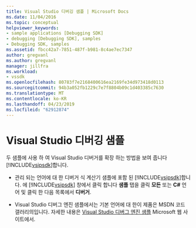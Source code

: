 ```yaml
---
title: Visual Studio 디버깅 샘플 | Microsoft Docs
ms.date: 11/04/2016
ms.topic: conceptual
helpviewer_keywords:
- sample applications [Debugging SDK]
- debugging [Debugging SDK], samples
- Debugging SDK, samples
ms.assetid: fbcc42a7-7851-487f-b981-8c4ae7ec7347
author: gregvanl
ms.author: gregvanl
manager: jillfra
ms.workload:
- vssdk
ms.openlocfilehash: 80783f7e2168400616ea2169fe34d973418d0113
ms.sourcegitcommit: 94b3a052fb1229c7e7f8804b09c1d403385c7630
ms.translationtype: MT
ms.contentlocale: ko-KR
ms.lasthandoff: 04/23/2019
ms.locfileid: "62912874"
---
```

# <a name="visual-studio-debugging-samples"></a>Visual Studio 디버깅 샘플
두 샘플에 사용 하 여 Visual Studio 디버거를 확장 하는 방법을 보여 줍니다 [!INCLUDE[vsipsdk](../../extensibility/includes/vsipsdk_md.md)]합니다.

- 관리 되는 언어에 대 한 디버거 식 계산기 샘플에 포함 된 [!INCLUDE[vsipsdk](../../extensibility/includes/vsipsdk_md.md)]합니다. 에 [!INCLUDE[vsipsdk](../../extensibility/includes/vsipsdk_md.md)] 창에서 클릭 합니다 **샘플** 탭을 클릭 **모든** 또는 **C#** 언어 및 클릭 한 다음 목록에서 **디버거**.

- Visual Studio 디버그 엔진 샘플에서는 기본 언어에 대 한이 제품은 MSDN 코드 갤러리의입니다. 자세한 내용은 [Visual Studio 디버그 엔진 샘플](http://go.microsoft.com/fwlink/?LinkId=150236) Microsoft 웹 사이트에서.
